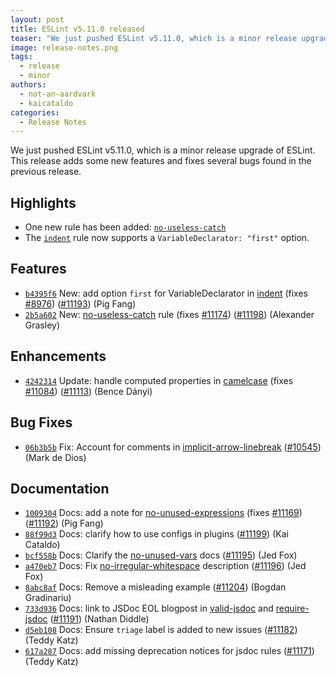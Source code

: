 ```yaml
---
layout: post
title: ESLint v5.11.0 released
teaser: "We just pushed ESLint v5.11.0, which is a minor release upgrade of ESLint. This release adds some new features and fixes several bugs found in the previous release."
image: release-notes.png
tags:
  - release
  - minor
authors:
  - not-an-aardvark
  - kaicataldo
categories:
  - Release Notes
---
```


We just pushed ESLint v5.11.0, which is a minor release upgrade of ESLint. This release adds some new features and fixes several bugs found in the previous release.

## Highlights

* One new rule has been added: [`no-useless-catch`](/docs/rules/no-useless-catch)
* The [`indent`](/docs/rules/indent) rule now supports a `VariableDeclarator: "first"` option.

## Features


* [`b4395f6`](https://github.com/eslint/eslint/commit/b4395f671442a7e0be956382c24cce38025a6df6) New: add option `first` for VariableDeclarator in [indent](/docs/rules/indent) (fixes [#8976](https://github.com/eslint/eslint/issues/8976)) ([#11193](https://github.com/eslint/eslint/issues/11193)) (Pig Fang)
* [`2b5a602`](https://github.com/eslint/eslint/commit/2b5a60284670a3ab1281b206941ed38faf2ea10c) New: [no-useless-catch](/docs/rules/no-useless-catch) rule (fixes [#11174](https://github.com/eslint/eslint/issues/11174)) ([#11198](https://github.com/eslint/eslint/issues/11198)) (Alexander Grasley)




## Enhancements


* [`4242314`](https://github.com/eslint/eslint/commit/4242314215a6f35e432860433906f47af1a29724) Update: handle computed properties in [camelcase](/docs/rules/camelcase) (fixes [#11084](https://github.com/eslint/eslint/issues/11084)) ([#11113](https://github.com/eslint/eslint/issues/11113)) (Bence Dányi)




## Bug Fixes


* [`06b3b5b`](https://github.com/eslint/eslint/commit/06b3b5bfcf0429c5078d4f4af3c03bb777e4f022) Fix: Account for comments in [implicit-arrow-linebreak](/docs/rules/implicit-arrow-linebreak) ([#10545](https://github.com/eslint/eslint/issues/10545)) (Mark de Dios)




## Documentation


* [`1009304`](https://github.com/eslint/eslint/commit/100930493d9ab802a94dac5c761515b12241ddd2) Docs: add a note for [no-unused-expressions](/docs/rules/no-unused-expressions) (fixes [#11169](https://github.com/eslint/eslint/issues/11169)) ([#11192](https://github.com/eslint/eslint/issues/11192)) (Pig Fang)
* [`88f99d3`](https://github.com/eslint/eslint/commit/88f99d31b88a4cde4563bc4a6f4c41f0cc557885) Docs: clarify how to use configs in plugins ([#11199](https://github.com/eslint/eslint/issues/11199)) (Kai Cataldo)
* [`bcf558b`](https://github.com/eslint/eslint/commit/bcf558b2f7036f487af2bdb2b2d34b6cdf7fc174) Docs: Clarify the [no-unused-vars](/docs/rules/no-unused-vars) docs ([#11195](https://github.com/eslint/eslint/issues/11195)) (Jed Fox)
* [`a470eb7`](https://github.com/eslint/eslint/commit/a470eb73d52fae0f0bc48de5a487e23cf78fcfa9) Docs: Fix [no-irregular-whitespace](/docs/rules/no-irregular-whitespace) description ([#11196](https://github.com/eslint/eslint/issues/11196)) (Jed Fox)
* [`8abc8af`](https://github.com/eslint/eslint/commit/8abc8afe71691b747cbd1819a13d896e8aa5b92a) Docs: Remove a misleading example ([#11204](https://github.com/eslint/eslint/issues/11204)) (Bogdan Gradinariu)
* [`733d936`](https://github.com/eslint/eslint/commit/733d93618a99758a05453ab94505a9f1330950e0) Docs: link to JSDoc EOL blogpost in [valid-jsdoc](/docs/rules/valid-jsdoc) and [require-jsdoc](/docs/rules/require-jsdoc) ([#11191](https://github.com/eslint/eslint/issues/11191)) (Nathan Diddle)
* [`d5eb108`](https://github.com/eslint/eslint/commit/d5eb108e17f676d0e4fcddeb1211b4bdfac760c1) Docs: Ensure `triage` label is added to new issues ([#11182](https://github.com/eslint/eslint/issues/11182)) (Teddy Katz)
* [`617a287`](https://github.com/eslint/eslint/commit/617a2874ed085bca36ca289aac55e3b7f7ce937e) Docs: add missing deprecation notices for jsdoc rules ([#11171](https://github.com/eslint/eslint/issues/11171)) (Teddy Katz)
